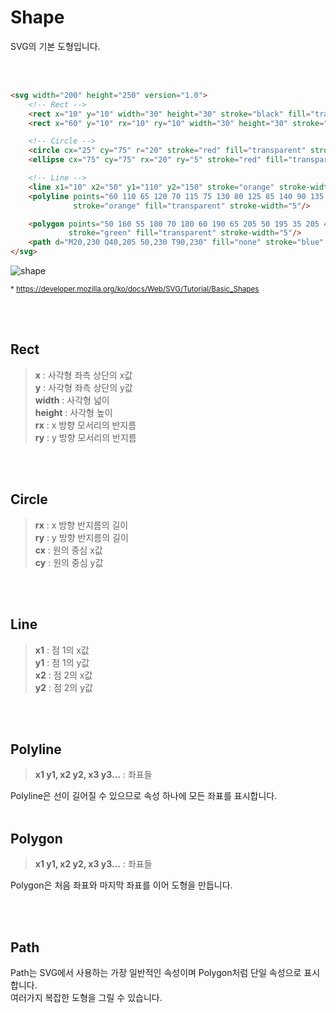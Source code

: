# Shape

SVG의 기본 도형입니다.

<br><br>

```html
<svg width="200" height="250" version="1.0">
	<!-- Rect -->
	<rect x="10" y="10" width="30" height="30" stroke="black" fill="transparent" stroke-width="5" />
	<rect x="60" y="10" rx="10" ry="10" width="30" height="30" stroke="black" fill="transparent" stroke-width="5"/>

	<!-- Circle -->
	<circle cx="25" cy="75" r="20" stroke="red" fill="transparent" stroke-width="5" />
	<ellipse cx="75" cy="75" rx="20" ry="5" stroke="red" fill="transparent" stroke-width="5"/>

	<!-- Line -->
	<line x1="10" x2="50" y1="110" y2="150" stroke="orange" stroke-width="5" />
	<polyline points="60 110 65 120 70 115 75 130 80 125 85 140 90 135 95 150 100 145"
	          stroke="orange" fill="transparent" stroke-width="5"/>

	<polygon points="50 160 55 180 70 180 60 190 65 205 50 195 35 205 40 190 30 180 45 180"
	         stroke="green" fill="transparent" stroke-width="5"/>
	<path d="M20,230 Q40,205 50,230 T90,230" fill="none" stroke="blue" stroke-width="5"/>
</svg>
```
![shape](https://developer.mozilla.org/@api/deki/files/359/=Shapes.png)

<sub>* https://developer.mozilla.org/ko/docs/Web/SVG/Tutorial/Basic_Shapes </sub>

<br><br>
## Rect

> **x** : 사각형 좌측 상단의 x값 <br>
> **y** : 사각형 좌측 상단의 y값 <br>
> **width** : 사각형 넓이 <br>
> **height** : 사각형 높이 <br>
> **rx** : x 방향 모서리의 반지름 <br>
> **ry** : y 방향 모서리의 반지름 <br>

<br><br>
## Circle

> **rx** : x 방향 반지름의 길이 <br>
> **ry** : y 방향 반지름의 길이 <br>
> **cx** : 원의 중심 x값 <br>
> **cy** : 원의 중심 y값 <br>

<br><br>
## Line

> **x1** : 점 1의 x값 <br>
> **y1** : 점 1의 y값 <br>
> **x2** : 점 2의 x값 <br>
> **y2** : 점 2의 y값 <br>

<br><br>
## Polyline

> **x1 y1, x2 y2, x3 y3...** : 좌표들

Polyline은 선이 길어질 수 있으므로 속성 하나에 모든 좌표를 표시합니다.
<br><br>

## Polygon

> **x1 y1, x2 y2, x3 y3...** : 좌표들

Polygon은 처음 좌표와 마지막 좌표를 이어 도형을 만듭니다.

<br><br>
## Path

Path는 SVG에서 사용하는 가장 일반적인 속성이며 Polygon처럼 단일 속성으로 표시합니다. <br>
여러가지 복잡한 도형을 그릴 수 있습니다.